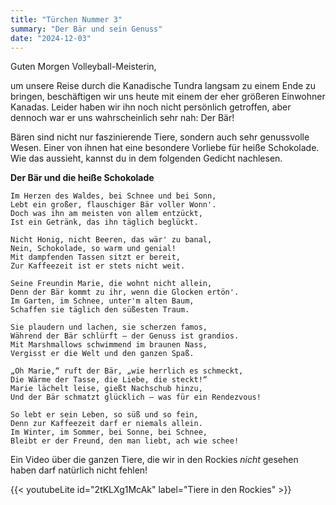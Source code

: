```yaml
---
title: "Türchen Nummer 3"
summary: "Der Bär und sein Genuss"
date: "2024-12-03"
---
```

Guten Morgen Volleyball-Meisterin,

um unsere Reise durch die Kanadische Tundra langsam zu einem Ende zu bringen, beschäftigen wir uns heute mit einem der eher größeren Einwohner Kanadas. Leider haben wir ihn noch nicht persönlich getroffen, aber dennoch war er uns wahrscheinlich sehr nah: Der Bär!

Bären sind nicht nur faszinierende Tiere, sondern auch sehr genussvolle Wesen. Einer von ihnen hat eine besondere Vorliebe für heiße Schokolade. Wie das aussieht, kannst du in dem folgenden Gedicht nachlesen.


**Der Bär und die heiße Schokolade**  
```
Im Herzen des Waldes, bei Schnee und bei Sonn,  
Lebt ein großer, flauschiger Bär voller Wonn'.  
Doch was ihn am meisten von allem entzückt,  
Ist ein Getränk, das ihn täglich beglückt.  

Nicht Honig, nicht Beeren, das wär' zu banal,  
Nein, Schokolade, so warm und genial!  
Mit dampfenden Tassen sitzt er bereit,  
Zur Kaffeezeit ist er stets nicht weit.  

Seine Freundin Marie, die wohnt nicht allein,  
Denn der Bär kommt zu ihr, wenn die Glocken ertön'.  
Im Garten, im Schnee, unter'm alten Baum,  
Schaffen sie täglich den süßesten Traum.  

Sie plaudern und lachen, sie scherzen famos,  
Während der Bär schlürft – der Genuss ist grandios.  
Mit Marshmallows schwimmend im braunen Nass,  
Vergisst er die Welt und den ganzen Spaß.  

„Oh Marie,“ ruft der Bär, „wie herrlich es schmeckt,  
Die Wärme der Tasse, die Liebe, die steckt!“  
Marie lächelt leise, gießt Nachschub hinzu,  
Und der Bär schmatzt glücklich – was für ein Rendezvous!  

So lebt er sein Leben, so süß und so fein,  
Denn zur Kaffeezeit darf er niemals allein.  
Im Winter, im Sommer, bei Sonne, bei Schnee,  
Bleibt er der Freund, den man liebt, ach wie schee!  
```

Ein Video über die ganzen Tiere, die wir in den Rockies _nicht_ gesehen haben darf natürlich nicht fehlen!

{{< youtubeLite id="2tKLXg1McAk" label="Tiere in den Rockies" >}}